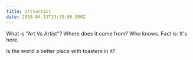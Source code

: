 ```yaml
---
title: artvartist
date: 2018-04-13T13:35:00.000Z
---
```


What is "Art Vs Artist"? Where does it come from? Who knows. Fact is: It's here.

<section class="hidden" aria-description="Hidden text" tabindex="0">
Is the world a better place with toasters in it?
</section>